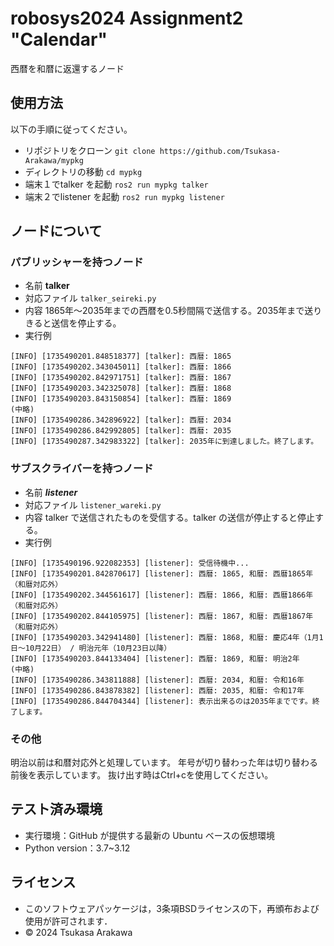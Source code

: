 # robosys2024 Assignment2 "Calendar"

西暦を和暦に返還するノード


## 使用方法

以下の手順に従ってください。

- リポジトリをクローン
```git clone https://github.com/Tsukasa-Arakawa/mypkg```
- ディレクトリの移動
```cd mypkg```
- 端末１でtalker を起動
```ros2 run mypkg talker```
- 端末２でlistener を起動
```ros2 run mypkg listener```


## ノードについて

### パブリッシャーを持つノード
- 名前
**talker**
- 対応ファイル
```talker_seireki.py```
- 内容
1865年～2035年までの西暦を0.5秒間隔で送信する。2035年まで送りきると送信を停止する。
- 実行例
```
[INFO] [1735490201.848518377] [talker]: 西暦: 1865
[INFO] [1735490202.343045011] [talker]: 西暦: 1866
[INFO] [1735490202.842971751] [talker]: 西暦: 1867
[INFO] [1735490203.342325078] [talker]: 西暦: 1868
[INFO] [1735490203.843150854] [talker]: 西暦: 1869
(中略)
[INFO] [1735490286.342896922] [talker]: 西暦: 2034
[INFO] [1735490286.842992805] [talker]: 西暦: 2035
[INFO] [1735490287.342983322] [talker]: 2035年に到達しました。終了します。
```

### サブスクライバーを持つノード
- 名前
***listener***
- 対応ファイル
```listener_wareki.py```
- 内容
talker で送信されたものを受信する。talker の送信が停止すると停止する。
- 実行例
```
[INFO] [1735490196.922082353] [listener]: 受信待機中...
[INFO] [1735490201.842870617] [listener]: 西暦: 1865, 和暦: 西暦1865年（和暦対応外）
[INFO] [1735490202.344561617] [listener]: 西暦: 1866, 和暦: 西暦1866年（和暦対応外）
[INFO] [1735490202.844105975] [listener]: 西暦: 1867, 和暦: 西暦1867年（和暦対応外）
[INFO] [1735490203.342941480] [listener]: 西暦: 1868, 和暦: 慶応4年（1月1日～10月22日） / 明治元年（10月23日以降）
[INFO] [1735490203.844133404] [listener]: 西暦: 1869, 和暦: 明治2年
(中略)
[INFO] [1735490286.343811888] [listener]: 西暦: 2034, 和暦: 令和16年
[INFO] [1735490286.843878382] [listener]: 西暦: 2035, 和暦: 令和17年
[INFO] [1735490286.844704344] [listener]: 表示出来るのは2035年までです。終了します。
```
### その他
明治以前は和暦対応外と処理しています。
年号が切り替わった年は切り替わる前後を表示しています。
抜け出す時はCtrl+cを使用してください。


## テスト済み環境
- 実行環境：GitHub が提供する最新の Ubuntu ベースの仮想環境
- Python version：3.7~3.12


## ライセンス
- このソフトウェアパッケージは，3条項BSDライセンスの下，再頒布および使用が許可されます．  
- © 2024 Tsukasa Arakawa
